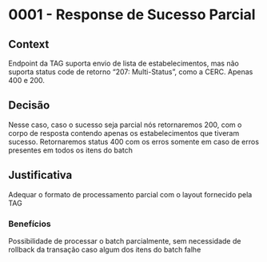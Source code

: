 # 0001 - Response de Sucesso Parcial

## Context

Endpoint da TAG suporta envio de lista de estabelecimentos, mas não suporta status code de retorno “207: Multi-Status”, como a CERC. Apenas 400 e 200.

## Decisão

Nesse caso, caso o sucesso seja parcial nós retornaremos 200, com o corpo de resposta contendo apenas os estabelecimentos que tiveram sucesso.
Retornaremos status 400 com os erros somente em caso de erros presentes em todos os itens do batch

## Justificativa

Adequar o formato de processamento parcial com o layout fornecido pela TAG

### Benefícios

Possibilidade de processar o batch parcialmente, sem necessidade de rollback da transação caso algum dos itens do batch falhe
